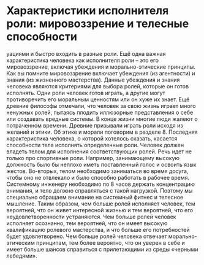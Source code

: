 # Характеристики исполнителя роли: мировоззрение и телесные способности

уациями и быстро входить в разные роли. 
Ещё одна важная характеристика человека как исполнителя роли – это его мировоззрение, включая убеждения и морально-этические принципы. Как вы помните мировоззрение включает убеждения (из агентности) и знания (из жизненного мастерства). Данные убеждения и знания человека являются критериями для выбора ролей, которые он готов исполнять. Одни роли человек готов играть, а другие могут противоречить его моральным ценностям или он хуже их знает. Ещё древние философы отмечали, что человек за свою жизнь играет много ненужных ролей, пытаясь плодить иллюзорные представления о себе или создавать вредные системы. В конце жизни многие люди жалеют о потраченном времени. Древние призывали играть роли исходя из желаний и этики. Об этике и морали поговорим в разделе 8.
Последняя характеристика человека, о которой хотелось сказать, касается способности тела исполнять определенные роли. Человек должен владеть телом для исполнения соответствующих ролей. Речь идет не только про спортивные роли. Например, занимающему высокую должность было бы неплохо иметь поставленный голос и освоить язык жестов. Во-вторых, телом необходимо заниматься во время досуга, чтобы оно не отвлекало и было способно работать в рабочее время. Системному инженеру необходимо по 8 часов держать концентрацию внимания, и тело должно справляться с такой нагрузкой. Поэтому мы специально обращаем внимание на системный фитнес и телесное мышление.
Таким образом, чем больше ролей исполняет человек, тем вероятней, что он живет интересной жизнью и тем вероятней, что его неудовлетворенности устраняются. Чем больше ролей человек исполняет осознанно, тем вероятней, что он имеет высокую квалификацию ролевого мастерства, и что больше его потребностей будет удовлетворено. Чем больше ролей человека отвечает морально-этическим принципам, тем более вероятно, что он уверен в себе и имеет больше шансов справиться с прилетающими из среды «черными лебедями».
